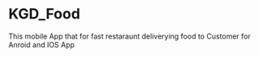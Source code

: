 # KGD_Food
This mobile App that for fast restaraunt deliverying food to Customer for Anroid and IOS App

